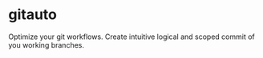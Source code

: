 # gitauto
Optimize your git workflows. Create intuitive logical and scoped commit of you working branches.
